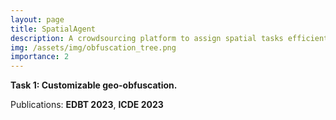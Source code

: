 ```yaml
---
layout: page
title: SpatialAgent
description: A crowdsourcing platform to assign spatial tasks efficiently to crowdsourced workers. 
img: /assets/img/obfuscation_tree.png
importance: 2
---
```


**Task 1: Customizable geo-obfuscation.**

Publications: **EDBT 2023**, **ICDE 2023**

